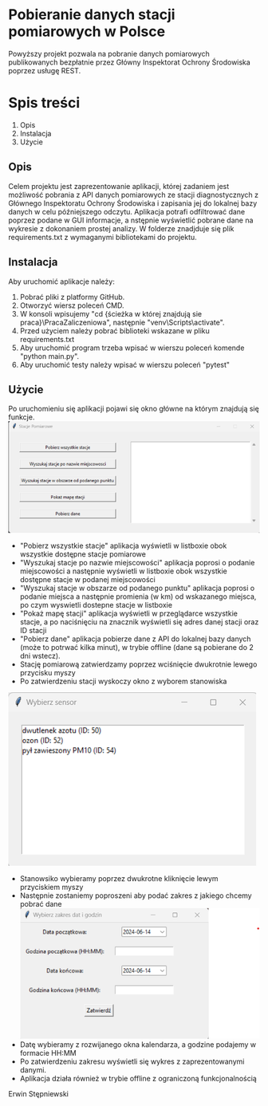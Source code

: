# Pobieranie danych stacji pomiarowych w Polsce

Powyższy projekt pozwala na pobranie danych pomiarowych publikowanych
bezpłatnie przez Główny Inspektorat Ochrony Środowiska poprzez usługę
REST.

# Spis treści
1. Opis
2. Instalacja
3. Użycie

## Opis
Celem projektu jest zaprezentowanie aplikacji, której zadaniem jest
możliwość pobrania z API danych pomiarowych ze stacji diagnostycznych
z Głównego Inspektoratu Ochrony Środowiska i zapisania jej do lokalnej
bazy danych w celu późniejszego odczytu. Aplikacja potrafi odfiltrować
dane poprzez podane w GUI informacje, a nstępnie wyświetlić pobrane
dane na wykresie z dokonaniem prostej analizy. W folderze znadjduje się
plik requirements.txt z wymaganymi bibliotekami do projektu.

## Instalacja 
Aby uruchomić aplikacje należy:
1. Pobrać pliki z platformy GitHub.
2. Otworzyć wiersz poleceń CMD.
3. W konsoli wpisujemy "cd {ścieżka w której znajdują sie praca}\PracaZaliczeniowa",
następnie "venv\Scripts\activate".
4. Przed użyciem należy pobrać biblioteki wskazane w pliku requirements.txt
5. Aby uruchomić program trzeba wpisać w wierszu poleceń
komende "python main.py".
6. Aby uruchomić testy należy wpisać w wierszu poleceń "pytest"

## Użycie
Po uruchomieniu się aplikacji pojawi się okno główne na którym znajdują się funkcje.
![img.png](img.png)
- "Pobierz wszystkie stacje" aplikacja 
wyświetli w listboxie obok wszystkie dostępne stacje pomiarowe
- "Wyszukaj stacje po nazwie miejscowości" aplikacja poprosi
o podanie miejscowości a następnie wyświetli w listboxie obok wszystkie dostępne stacje w podanej miejscowości
- "Wyszukaj stacje w obszarze od podanego punktu" aplikacja poprosi
o podanie miejsca a następnie promienia (w km) od wskazanego miejsca, po
czym wyswietli dostepne stacje w listboxie
- "Pokaż mapę stacji" aplikacja wyświetli w przeglądarce wszystkie stacje, 
a po naciśnięciu na znacznik wyświetli się adres danej stacji oraz ID stacji
- "Pobierz dane" aplikacja pobierze dane z API do lokalnej bazy danych (może to potrwać kilka minut), 
 w trybie offline (dane są pobierane do 2 dni wstecz).
- Stację pomiarową zatwierdzamy poprzez wciśnięcie dwukrotnie lewego przycisku myszy
- Po zatwierdzeniu stacji wyskoczy okno z wyborem stanowiska

![img_1.png](img_1.png)
- Stanowsiko wybieramy poprzez dwukrotne kliknięcie lewym przyciskiem myszy
- Następnie zostaniemy poproszeni aby podać zakres z jakiego chcemy pobrać dane
![img_2.png](img_2.png)
- Datę wybieramy z rozwijanego okna kalendarza, a godzine podajemy w formacie HH:MM
- Po zatwierdzeniu zakresu wyświetli się wykres z zaprezentowanymi danymi.
- Aplikacja działa również w trybie offline z ograniczoną funkcjonalnością

Erwin Stępniewski